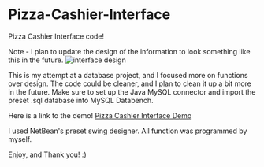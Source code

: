 # Pizza-Cashier-Interface
Pizza Cashier Interface code! 

Note -
I plan to update the design of the information to look something like this in the future.
![interface design](https://github.com/csofie/Pizza-Cashier-Interface/assets/99095062/9dfdec34-b5b0-47b9-95c7-026d10286607)

This is my attempt at a database project, and I focused more on functions over design. The code could be cleaner, and I plan to clean it up a bit more in the future.
Make sure to set up the Java MySQL connector and import the preset .sql database into MySQL Databench.

Here is a link to the demo!
[Pizza Cashier Interface Demo](https://youtu.be/lOF16sb1GNc)

I used NetBean's preset swing designer. All function was programmed by myself. 


Enjoy, and 
Thank you! :)

